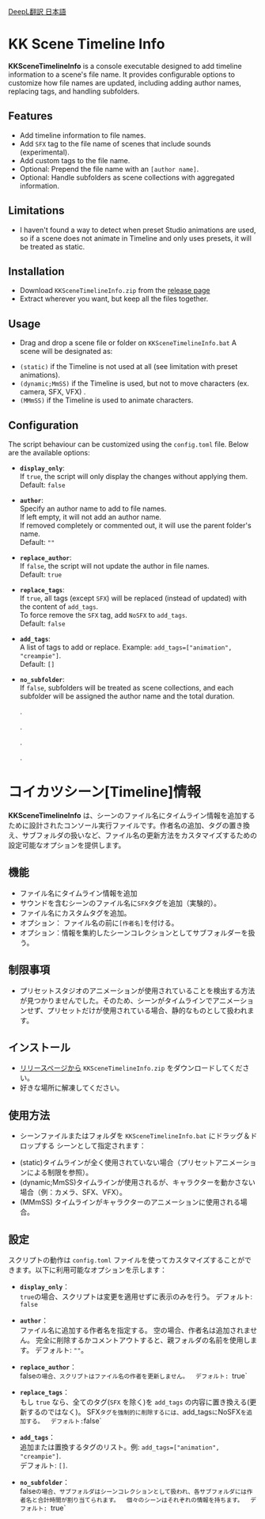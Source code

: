 [DeepL翻訳 日本語](https://github.com/AX-MMD/kk-scene-timeline-info#コイカツシーンtimeline情報)

# KK Scene Timeline Info

**KKSceneTimelineInfo** is a console executable designed to add timeline information to a scene's file name. It provides configurable options to customize how file names are updated, including adding author names, replacing tags, and handling subfolders.

## Features
- Add timeline information to file names.
- Add `SFX` tag to the file name of scenes that include sounds (experimental).
- Add custom tags to the file name.
- Optional: Prepend the file name with an `[author name]`.
- Optional: Handle subfolders as scene collections with aggregated information.

## Limitations
- I haven't found a way to detect when preset Studio animations are used, so if a scene does not animate in Timeline and only uses presets, it will be treated as static.

## Installation
- Download `KKSceneTimelineInfo.zip` from the [release page](https://github.com/AX-MMD/kk-scene-timeline-info/releases/)
- Extract wherever you want, but keep all the files together.

## Usage
- Drag and drop a scene file or folder on `KKSceneTimelineInfo.bat`
A scene will be designated as:
* `(static)` if the Timeline is not used at all (see limitation with preset animations).
* `(dynamic;MmSS)` if the Timeline is used, but not to move characters (ex. camera, SFX, VFX) .
* `(MMmSS)` if the Timeline is used to animate characters.

## Configuration
The script behaviour can be customized using the `config.toml` file. Below are the available options:

- **`display_only`**:  
  If `true`, the script will only display the changes without applying them.  
  Default: `false`

- **`author`**:  
  Specify an author name to add to file names.  
  If left empty, it will not add an author name.  
  If removed completely or commented out, it will use the parent folder's name.  
  Default: `""`

- **`replace_author`**:  
  If `false`, the script will not update the author in file names.  
  Default: `true`

- **`replace_tags`**:  
  If `true`, all tags (except `SFX`) will be replaced (instead of updated) with the content of `add_tags`.  
  To force remove the `SFX` tag, add `NoSFX` to `add_tags`.  
  Default: `false`

- **`add_tags`**:  
  A list of tags to add or replace. Example: `add_tags=["animation", "creampie"]`.  
  Default: `[]`

- **`no_subfolder`**:  
  If `false`, subfolders will be treated as scene collections, and each subfolder will be assigned the author name and the total duration.

  .
  
  .
  
  .

  .
# コイカツシーン[Timeline]情報 

**KKSceneTimelineInfo** は、シーンのファイル名にタイムライン情報を追加するために設計されたコンソール実行ファイルです。作者名の追加、タグの置き換え、サブフォルダの扱いなど、ファイル名の更新方法をカスタマイズするための設定可能なオプションを提供します。

## 機能
- ファイル名にタイムライン情報を追加
- サウンドを含むシーンのファイル名に`SFX`タグを追加（実験的）。
- ファイル名にカスタムタグを追加。
- オプション： ファイル名の前に`[作者名]`を付ける。
- オプション：情報を集約したシーンコレクションとしてサブフォルダーを扱う。

## 制限事項
- プリセットスタジオのアニメーションが使用されていることを検出する方法が見つかりませんでした。そのため、シーンがタイムラインでアニメーションせず、プリセットだけが使用されている場合、静的なものとして扱われます。

## インストール
- [リリースページから](https://github.com/AX-MMD/kk-scene-timeline-info/releases) `KKSceneTimelineInfo.zip` をダウンロードしてください。
- 好きな場所に解凍してください。

## 使用方法
- シーンファイルまたはフォルダを `KKSceneTimelineInfo.bat` にドラッグ＆ドロップする
シーンとして指定されます：
* (static)タイムラインが全く使用されていない場合（プリセットアニメーションによる制限を参照）。
* (dynamic;MmSS)タイムラインが使用されるが、キャラクターを動かさない場合（例：カメラ、SFX、VFX）。
* (MMmSS) タイムラインがキャラクターのアニメーションに使用される場合。

## 設定
スクリプトの動作は `config.toml` ファイルを使ってカスタマイズすることができます。以下に利用可能なオプションを示します：

- **`display_only`**：  
  `true`の場合、スクリプトは変更を適用せずに表示のみを行う。 
  デフォルト: `false`

- **`author`**：  
  ファイル名に追加する作者名を指定する。 
  空の場合、作者名は追加されません。 
  完全に削除するかコメントアウトすると、親フォルダの名前を使用します。 
  デフォルト: `""`。

- **`replace_author`**：  
  false`の場合、スクリプトはファイル名の作者を更新しません。 
  デフォルト: `true`

- **`replace_tags`**：  
  もし `true` なら、全てのタグ(`SFX` を除く)を `add_tags` の内容に置き換える(更新するのではなく)。 
  SFX` タグを強制的に削除するには、 `add_tags` に `NoSFX` を追加する。 
  デフォルト: `false`

- **`add_tags`**：  
  追加または置換するタグのリスト。例: `add_tags=["animation", "creampie"]`.  
  デフォルト: `[]`.

- **`no_subfolder`**：  
  false`の場合、サブフォルダはシーンコレクションとして扱われ、各サブフォルダには作者名と合計時間が割り当てられます。 
  個々のシーンはそれぞれの情報を持ちます。 
  デフォルト: `true`
